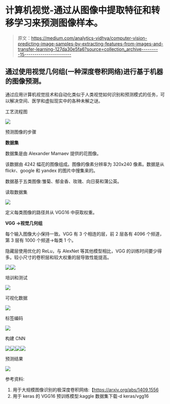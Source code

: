 # 计算机视觉-通过从图像中提取特征和转移学习来预测图像样本。

> 原文：<https://medium.com/analytics-vidhya/computer-vision-predicting-image-samples-by-extracting-features-from-images-and-transfer-learning-127da30e5fa6?source=collection_archive---------15----------------------->

## 通过使用视觉几何组(一种深度卷积网络)进行基于机器的图像预测。

通过应用计算机视觉技术和自动化类似于人类视觉如何识别和预测模式的任务，可以解决空间、医学和虚拟现实中的各种未解之谜。

工艺流程图

![](img/1a80adda93012823a8b1f4f510c53b37.png)

预测图像的步骤

**数据集**

数据集是由 Alexander Mamaev 提供的花图像。

该数据由 4242 幅花的图像组成。图像的像素分辨率为 320x240 像素。数据是从 flickr、google 和 yandex 的图片中搜集来的。

数据基于五类图像:雏菊、郁金香、玫瑰、向日葵和蒲公英。

读取数据集

![](img/d96841c9fbf1ae03b9ff9128fc59890d.png)

定义每类图像的路径并从 VGG16 中获取权重。

**VGG →视觉几何组**

每个输入图像大小保持一致。VGG 有 3 个相连的层，前 2 层各有 4096 个频道，第 3 层有 1000 个频道→每类 1 个。

隐藏层使用优化的 ReLu，与 AlexNet 等其他模型相比，VGG 的训练时间要少得多。较小尺寸的卷积层和较大权重的层导致性能提高。

![](img/a68edc0122415ff2c2a735920623baa3.png)![](img/0f165c4ebe4b0a4f45c6b20ca5b3a828.png)

培训和测试

![](img/e8ff6c0e606237e27eeefc1395f002b6.png)

可视化数据

![](img/8043d486c8aa7567a54d233afd4a588a.png)

标签编码

![](img/dcce7d8ed622ca12bb46d5c7bdc4fbe1.png)

构建 CNN

![](img/d4966bfb517312e16b502c8b99a94802.png)![](img/cfaf04a9cba31e95b03aef7df7bf71e4.png)![](img/0ef97c1ca26291ad9de814fd5d3fdd03.png)![](img/240bc59a5efb7d2b1be676fa16a4c21d.png)

预测结果

![](img/50ef7457d95a4d7b2561a7eb67accf0f.png)

参考资料:

1.  用于大规模图像识别的极深度卷积网络:【https://arxiv.org/abs/1409.1556 
2.  用于 keras 的 VGG16 预训练模型:kaggle 数据集下载-d keras/vgg16